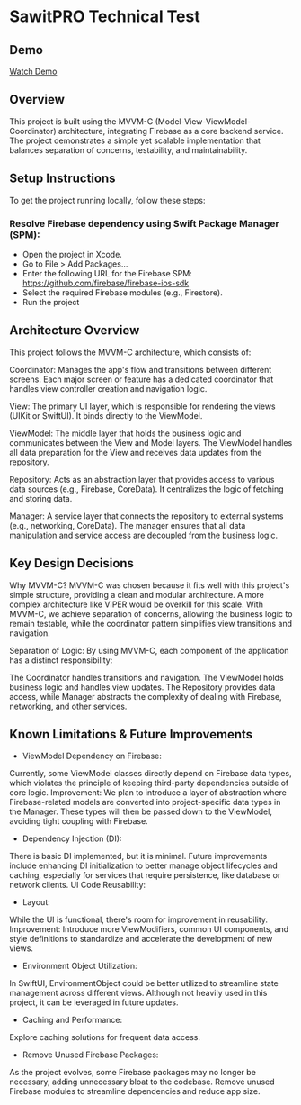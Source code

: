 # SawitPRO Technical Test

## Demo
[Watch Demo](https://github.com/danlniel/SawitPRO_technical_test/raw/refs/heads/main/Demo.mov)

## Overview
This project is built using the MVVM-C (Model-View-ViewModel-Coordinator) architecture, integrating Firebase as a core backend service. The project demonstrates a simple yet scalable implementation that balances separation of concerns, testability, and maintainability.

## Setup Instructions
To get the project running locally, follow these steps:

### Resolve Firebase dependency using Swift Package Manager (SPM):

- Open the project in Xcode.
- Go to File > Add Packages...
- Enter the following URL for the Firebase SPM: https://github.com/firebase/firebase-ios-sdk
- Select the required Firebase modules (e.g., Firestore).
- Run the project

## Architecture Overview
This project follows the MVVM-C architecture, which consists of:

Coordinator: Manages the app's flow and transitions between different screens. Each major screen or feature has a dedicated coordinator that handles view controller creation and navigation logic.

View: The primary UI layer, which is responsible for rendering the views (UIKit or SwiftUI). It binds directly to the ViewModel.

ViewModel: The middle layer that holds the business logic and communicates between the View and Model layers. The ViewModel handles all data preparation for the View and receives data updates from the repository.

Repository: Acts as an abstraction layer that provides access to various data sources (e.g., Firebase, CoreData). It centralizes the logic of fetching and storing data.

Manager: A service layer that connects the repository to external systems (e.g., networking, CoreData). The manager ensures that all data manipulation and service access are decoupled from the business logic.

## Key Design Decisions
Why MVVM-C?
MVVM-C was chosen because it fits well with this project's simple structure, providing a clean and modular architecture. A more complex architecture like VIPER would be overkill for this scale. With MVVM-C, we achieve separation of concerns, allowing the business logic to remain testable, while the coordinator pattern simplifies view transitions and navigation.

Separation of Logic:
By using MVVM-C, each component of the application has a distinct responsibility:

The Coordinator handles transitions and navigation.
The ViewModel holds business logic and handles view updates.
The Repository provides data access, while Manager abstracts the complexity of dealing with Firebase, networking, and other services.

## Known Limitations & Future Improvements
- ViewModel Dependency on Firebase:

Currently, some ViewModel classes directly depend on Firebase data types, which violates the principle of keeping third-party dependencies outside of core logic.
Improvement: We plan to introduce a layer of abstraction where Firebase-related models are converted into project-specific data types in the Manager. These types will then be passed down to the ViewModel, avoiding tight coupling with Firebase.

- Dependency Injection (DI):

There is basic DI implemented, but it is minimal. Future improvements include enhancing DI initialization to better manage object lifecycles and caching, especially for services that require persistence, like database or network clients.
UI Code Reusability:

- Layout:

While the UI is functional, there's room for improvement in reusability.
Improvement: Introduce more ViewModifiers, common UI components, and style definitions to standardize and accelerate the development of new views.

- Environment Object Utilization:

In SwiftUI, EnvironmentObject could be better utilized to streamline state management across different views. Although not heavily used in this project, it can be leveraged in future updates.

- Caching and Performance:

Explore caching solutions for frequent data access.

- Remove Unused Firebase Packages:

As the project evolves, some Firebase packages may no longer be necessary, adding unnecessary bloat to the codebase. Remove unused Firebase modules to streamline dependencies and reduce app size.